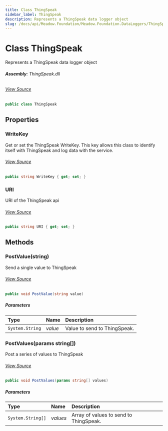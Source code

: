 ```yaml
---
title: Class ThingSpeak
sidebar_label: ThingSpeak
description: Represents a ThingSpeak data logger object
slug: /docs/api/Meadow.Foundation/Meadow.Foundation.DataLoggers/ThingSpeak
---
```

# Class ThingSpeak
Represents a ThingSpeak data logger object

###### **Assembly**: ThingSpeak.dll
###### [View Source](https://github.com/WildernessLabs/Meadow.Foundation.git/blob/develop/Source/Meadow.Foundation.Libraries_and_Frameworks/DataLoggers.ThingSpeak/Driver/ThingSpeak.cs#L11)
```csharp title="Declaration"
public class ThingSpeak
```
## Properties
### WriteKey
Get or set the ThingSpeak WriteKey.  This key allows this class to identify itself 
with ThingSpeak and log data with the service.
###### [View Source](https://github.com/WildernessLabs/Meadow.Foundation.git/blob/develop/Source/Meadow.Foundation.Libraries_and_Frameworks/DataLoggers.ThingSpeak/Driver/ThingSpeak.cs#L17)
```csharp title="Declaration"
public string WriteKey { get; set; }
```
### URI
URI of the ThingSpeak api
###### [View Source](https://github.com/WildernessLabs/Meadow.Foundation.git/blob/develop/Source/Meadow.Foundation.Libraries_and_Frameworks/DataLoggers.ThingSpeak/Driver/ThingSpeak.cs#L22)
```csharp title="Declaration"
public string URI { get; set; }
```
## Methods
### PostValue(string)
Send a single value to ThingSpeak
###### [View Source](https://github.com/WildernessLabs/Meadow.Foundation.git/blob/develop/Source/Meadow.Foundation.Libraries_and_Frameworks/DataLoggers.ThingSpeak/Driver/ThingSpeak.cs#L38)
```csharp title="Declaration"
public void PostValue(string value)
```

##### Parameters

| Type | Name | Description |
|:--- |:--- |:--- |
| `System.String` | *value* | Value to send to ThingSpeak. |

### PostValues(params string[])
Post a series of values to ThingSpeak
###### [View Source](https://github.com/WildernessLabs/Meadow.Foundation.git/blob/develop/Source/Meadow.Foundation.Libraries_and_Frameworks/DataLoggers.ThingSpeak/Driver/ThingSpeak.cs#L47)
```csharp title="Declaration"
public void PostValues(params string[] values)
```

##### Parameters

| Type | Name | Description |
|:--- |:--- |:--- |
| `System.String[]` | *values* | Array of values to send to ThingSpeak. |


